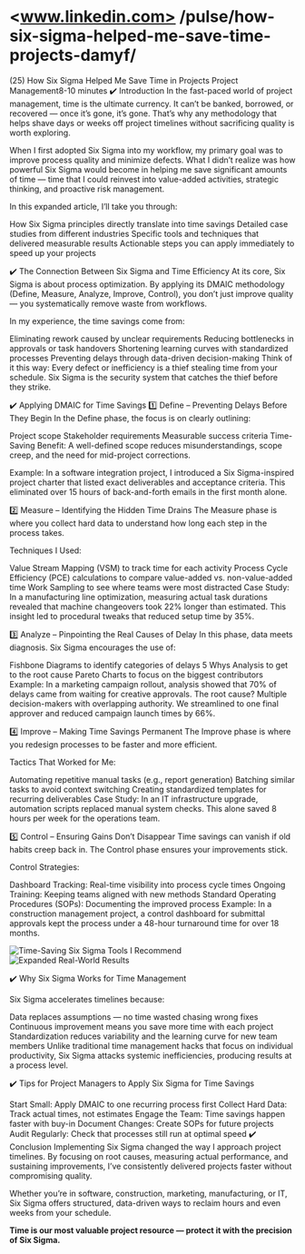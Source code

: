 # <www.linkedin.com> /pulse/how-six-sigma-helped-me-save-time-projects-damyf/

(25) How Six Sigma Helped Me Save Time in Projects
Project Management8-10 minutes
✔️ Introduction
In the fast-paced world of project management, time is the ultimate currency. It can’t be banked, borrowed, or recovered — once it’s gone, it’s gone. That’s why any methodology that helps shave days or weeks off project timelines without sacrificing quality is worth exploring.

When I first adopted Six Sigma into my workflow, my primary goal was to improve process quality and minimize defects. What I didn’t realize was how powerful Six Sigma would become in helping me save significant amounts of time — time that I could reinvest into value-added activities, strategic thinking, and proactive risk management.

In this expanded article, I’ll take you through:

How Six Sigma principles directly translate into time savings
Detailed case studies from different industries
Specific tools and techniques that delivered measurable results
Actionable steps you can apply immediately to speed up your projects

✔️ The Connection Between Six Sigma and Time Efficiency
At its core, Six Sigma is about process optimization. By applying its DMAIC methodology (Define, Measure, Analyze, Improve, Control), you don’t just improve quality — you systematically remove waste from workflows.

In my experience, the time savings come from:

Eliminating rework caused by unclear requirements
Reducing bottlenecks in approvals or task handovers
Shortening learning curves with standardized processes
Preventing delays through data-driven decision-making
Think of it this way: Every defect or inefficiency is a thief stealing time from your schedule. Six Sigma is the security system that catches the thief before they strike.

✔️ Applying DMAIC for Time Savings
1️⃣ Define – Preventing Delays Before They Begin
In the Define phase, the focus is on clearly outlining:

Project scope
Stakeholder requirements
Measurable success criteria
Time-Saving Benefit: A well-defined scope reduces misunderstandings, scope creep, and the need for mid-project corrections.

Example: In a software integration project, I introduced a Six Sigma-inspired project charter that listed exact deliverables and acceptance criteria. This eliminated over 15 hours of back-and-forth emails in the first month alone.

2️⃣ Measure – Identifying the Hidden Time Drains
The Measure phase is where you collect hard data to understand how long each step in the process takes.

Techniques I Used:

Value Stream Mapping (VSM) to track time for each activity
Process Cycle Efficiency (PCE) calculations to compare value-added vs. non-value-added time
Work Sampling to see where teams were most distracted
Case Study: In a manufacturing line optimization, measuring actual task durations revealed that machine changeovers took 22% longer than estimated. This insight led to procedural tweaks that reduced setup time by 35%.

3️⃣ Analyze – Pinpointing the Real Causes of Delay
In this phase, data meets diagnosis. Six Sigma encourages the use of:

Fishbone Diagrams to identify categories of delays
5 Whys Analysis to get to the root cause
Pareto Charts to focus on the biggest contributors
Example: In a marketing campaign rollout, analysis showed that 70% of delays came from waiting for creative approvals. The root cause? Multiple decision-makers with overlapping authority. We streamlined to one final approver and reduced campaign launch times by 66%.

4️⃣ Improve – Making Time Savings Permanent
The Improve phase is where you redesign processes to be faster and more efficient.

Tactics That Worked for Me:

Automating repetitive manual tasks (e.g., report generation)
Batching similar tasks to avoid context switching
Creating standardized templates for recurring deliverables
Case Study: In an IT infrastructure upgrade, automation scripts replaced manual system checks. This alone saved 8 hours per week for the operations team.

5️⃣ Control – Ensuring Gains Don’t Disappear
Time savings can vanish if old habits creep back in. The Control phase ensures your improvements stick.

Control Strategies:

Dashboard Tracking: Real-time visibility into process cycle times
Ongoing Training: Keeping teams aligned with new methods
Standard Operating Procedures (SOPs): Documenting the improved process
Example: In a construction management project, a control dashboard for submittal approvals kept the process under a 48-hour turnaround time for over 18 months.

![Time-Saving Six Sigma Tools I Recommend](time-saving-tools.png)
![Expanded Real-World Results](expanded-results.png)

✔️ Why Six Sigma Works for Time Management

Six Sigma accelerates timelines because:

Data replaces assumptions — no time wasted chasing wrong fixes
Continuous improvement means you save more time with each project
Standardization reduces variability and the learning curve for new team members
Unlike traditional time management hacks that focus on individual productivity, Six Sigma attacks systemic inefficiencies, producing results at a process level.

✔️ Tips for Project Managers to Apply Six Sigma for Time Savings

Start Small: Apply DMAIC to one recurring process first
Collect Hard Data: Track actual times, not estimates
Engage the Team: Time savings happen faster with buy-in
Document Changes: Create SOPs for future projects
Audit Regularly: Check that processes still run at optimal speed
✔️ Conclusion
Implementing Six Sigma changed the way I approach project timelines. By focusing on root causes, measuring actual performance, and sustaining improvements, I’ve consistently delivered projects faster without compromising quality.

Whether you’re in software, construction, marketing, manufacturing, or IT, Six Sigma offers structured, data-driven ways to reclaim hours and even weeks from your schedule.

**Time is our most valuable project resource — protect it with the precision of Six Sigma.**
